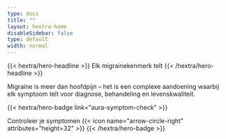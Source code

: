 ```yaml
---
type: docs
title: ""
layout: hextra-home
disableSidebar: false
type: default
width: normal
---
```



<!-- markdownlint-disable MD033 MD034-->

<div class="hx-mt-6 hx-mb-6">
{{< hextra/hero-headline >}}
Elk migrainekenmerk telt
{{< /hextra/hero-headline >}}
</div>


Migraine is meer dan hoofdpijn – het is een complexe aandoening waarbij elk symptoom telt voor diagnose, behandeling en levenskwaliteit.


{{< hextra/hero-badge link="aura-symptom-check" >}}
  <div class="hx-w-2 hx-h-2 hx-rounded-full hx-bg-primary-400"></div>
  <span class="hx-text-lg">Controleer je symptomen</span>
  {{< icon name="arrow-circle-right" attributes="height=32" >}}
{{< /hextra/hero-badge >}}
